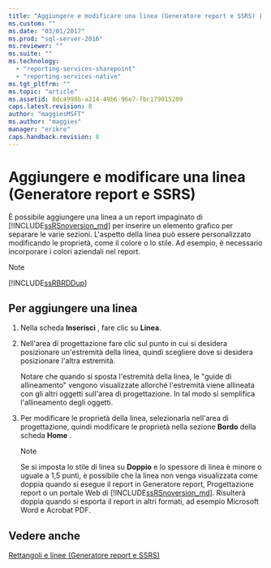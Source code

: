 ```yaml
---
title: "Aggiungere e modificare una linea (Generatore report e SSRS) | Microsoft Docs"
ms.custom: ""
ms.date: "03/01/2017"
ms.prod: "sql-server-2016"
ms.reviewer: ""
ms.suite: ""
ms.technology: 
  - "reporting-services-sharepoint"
  - "reporting-services-native"
ms.tgt_pltfrm: ""
ms.topic: "article"
ms.assetid: 8dc4998b-a214-49b6-96e7-fbc179015209
caps.latest.revision: 8
author: "maggiesMSFT"
ms.author: "maggies"
manager: "erikre"
caps.handback.revision: 8
---
```

# Aggiungere e modificare una linea (Generatore report e SSRS)
  È possibile aggiungere una linea a un report impaginato di [!INCLUDE[ssRSnoversion_md](../../includes/ssrsnoversion-md.md)] per inserire un elemento grafico per separare le varie sezioni. L'aspetto della linea può essere personalizzato modificando le proprietà, come il colore o lo stile. Ad esempio, è necessario incorporare i colori aziendali nel report.    
    
> [!NOTE]    
>  [!INCLUDE[ssRBRDDup](../../includes/ssrbrddup-md.md)]    
    
## Per aggiungere una linea    
    
1.  Nella scheda **Inserisci** , fare clic su **Linea**.    
    
2.  Nell'area di progettazione fare clic sul punto in cui si desidera posizionare un'estremità della linea, quindi scegliere dove si desidera posizionare l'altra estremità.    
    
     Notare che quando si sposta l'estremità della linea, le "guide di allineamento" vengono visualizzate allorché l'estremità viene allineata con gli altri oggetti sull'area di progettazione. In tal modo si semplifica l'allineamento degli oggetti.    
    
3.  Per modificare le proprietà della linea, selezionarla nell'area di progettazione, quindi modificare le proprietà nella sezione **Bordo** della scheda **Home** .    
    
    > [!NOTE]    
    >  Se si imposta lo stile di linea su **Doppio** e lo spessore di linea è minore o uguale a 1,5 punti, è possibile che la linea non venga visualizzata come doppia quando si esegue il report in Generatore report, Progettazione report o un portale Web di [!INCLUDE[ssRSnoversion_md](../../includes/ssrsnoversion-md.md)]. Risulterà doppia quando si esporta il report in altri formati, ad esempio Microsoft Word e Acrobat PDF.    
    
## Vedere anche    
 [Rettangoli e linee &#40;Generatore report e SSRS&#41;](../../reporting-services/report-design/rectangles-and-lines-report-builder-and-ssrs.md)    
    
  